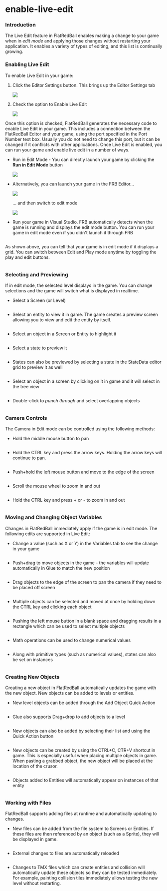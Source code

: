 # enable-live-edit

### Introduction

The Live Edit feature in FlatRedBall enables making a change to your game when in _edit mode_ and applying those changes without restarting your application. It enables a variety of types of editing, and this list is continually growing.

### Enabling Live Edit

To enable Live Edit in your game:

1.  Click the Editor Settings button. This brings up the Editor Settings tab

    ![](../../../../media/2023-08-img\_64dc3d61e692a.png)
2.  Check the option to Enable Live Edit

    ![](../../../../media/2023-08-img\_64dc3dd4da7b9.png)

Once this option is checked, FlatRedBall generates the necessary code to enable Live Edit in your game. This includes a connection between the FlatRedBall Editor and your game, using the port specified in the Port Number text box. Usually you do not need to change this port, but it can be changed if it conflicts with other applications. Once Live Edit is enabled, you can run your game and enable live edit in a number of ways.

*   Run in Edit Mode - You can directly launch your game by clicking the **Run in Edit Mode** button

    ![](../../../../media/2023-08-img\_64dc3f5ac404a.png)
*   Alternatively, you can launch your game in the FRB Editor...

    ![](../../../../media/2023-08-img\_64dc3f84aec51.png)

    ... and then switch to edit mode

    ![](../../../../media/2023-08-img\_64dc3fb4045da.png)
* Run your game in Visual Studio. FRB automatically detects when the game is running and displays the edit mode button. You can run your game in edit mode even if you didn't launch it through FRB 

<figure><img src="../../../../media/2023-08-15\_21-18-51.gif" alt=""><figcaption></figcaption></figure>



As shown above, you can tell that your game is in edit mode if it displays a grid. You can switch between Edit and Play mode anytime by toggling the play and edit buttons. 

<figure><img src="../../../../media/2023-08-15\_22-16-16.gif" alt=""><figcaption></figcaption></figure>



### Selecting and Previewing

If in edit mode, the selected level displays in the game. You can change selections and the game will switch what is displayed in realtime.

* Select a Screen (or Level) 

<figure><img src="../../../../media/2023-08-15\_22-20-12.gif" alt=""><figcaption></figcaption></figure>



&#x20;

* Select an entity to view it in game. The game creates a preview screen allowing you to view and edit the entity by itself. 

<figure><img src="../../../../media/2023-08-15\_22-24-55.gif" alt=""><figcaption></figcaption></figure>



&#x20;

* Select an object in a Screen or Entity to highlight it 

<figure><img src="../../../../media/2023-08-15\_22-26-37.gif" alt=""><figcaption></figcaption></figure>



&#x20;

* Select a state to preview it 

<figure><img src="../../../../media/2023-08-15\_22-29-12.gif" alt=""><figcaption></figcaption></figure>



&#x20;

* States can also be previewed by selecting a state in the StateData editor grid to preview it as well 

<figure><img src="../../../../media/2023-08-15\_22-29-45.gif" alt=""><figcaption></figcaption></figure>



&#x20;

* Select an object in a screen by clicking on it in game and it will select in the tree view 

<figure><img src="../../../../media/2023-08-15\_22-30-47.gif" alt=""><figcaption></figcaption></figure>



&#x20;

* Double-click to _punch through_ and select overlapping objects 

<figure><img src="../../../../media/2023-08-15\_22-31-21.gif" alt=""><figcaption></figcaption></figure>



### Camera Controls

The Camera in Edit mode can be controlled using the following methods:

* Hold the middle mouse button to pan 

<figure><img src="../../../../media/2021-08-2021\_August\_10\_112219.gif" alt=""><figcaption></figcaption></figure>



&#x20;

* Hold the CTRL key and press the arrow keys. Holding the arrow keys will continue to pan. 

<figure><img src="../../../../media/2021-08-2021\_August\_10\_111520.gif" alt=""><figcaption></figcaption></figure>



&#x20;

* Push+hold the left mouse button and move to the edge of the screen 

<figure><img src="../../../../media/2021-08-2021\_August\_10\_111021.gif" alt=""><figcaption></figcaption></figure>



&#x20;

* Scroll the mouse wheel to zoom in and out 

<figure><img src="../../../../media/2021-08-2021\_August\_10\_114921.gif" alt=""><figcaption></figcaption></figure>



&#x20;

* Hold the CTRL key and press + or - to zoom in and out 

<figure><img src="../../../../media/2021-08-2021\_August\_10\_114022.gif" alt=""><figcaption></figcaption></figure>



### Moving and Changing Object Variables

Changes in FlatRedBall immediately apply if the game is in edit mode. The following edits are supported in Live Edit:

* Change a value (such as X or Y) in the Variables tab to see the change in your game 

<figure><img src="../../../../media/2023-08-15\_22-32-46.gif" alt=""><figcaption></figcaption></figure>



&#x20;

* Push+drag to move objects in the game - the variables will update automatically in Glue to match the new position 

<figure><img src="../../../../media/2023-08-15\_22-33-12.gif" alt=""><figcaption></figcaption></figure>



&#x20;

* Drag objects to the edge of the screen to pan the camera if they need to be placed off screen 

<figure><img src="../../../../media/2023-08-15\_22-34-13.gif" alt=""><figcaption></figcaption></figure>



&#x20;

* Multiple objects can be selected and moved at once by holding down the CTRL key and clicking each object 

<figure><img src="../../../../media/2023-08-15\_22-34-48.gif" alt=""><figcaption></figcaption></figure>


* Pushing the left mouse button in a blank space and dragging results in a rectangle which can be used to select multiple objects 

<figure><img src="../../../../media/2023-08-15\_22-35-38.gif" alt=""><figcaption></figcaption></figure>



&#x20;

* Math operations can be used to change numerical values 

<figure><img src="../../../../media/2023-08-15\_22-36-18.gif" alt=""><figcaption></figcaption></figure>



&#x20;

* Along with primitive types (such as numerical values), states can also be set on instances 

<figure><img src="../../../../media/2023-08-15\_22-38-42.gif" alt=""><figcaption></figcaption></figure>



### Creating New Objects

Creating a new object in FlatRedBall automatically updates the game with the new object. New objects can be added to levels or entities.

* New level objects can be added through the Add Object Quick Action 

<figure><img src="../../../../media/2023-08-15\_22-39-53.gif" alt=""><figcaption></figcaption></figure>



&#x20;

* Glue also supports Drag+drop to add objects to a level 

<figure><img src="../../../../media/2023-08-15\_22-40-29.gif" alt=""><figcaption></figcaption></figure>



&#x20;

* New objects can also be added by selecting their list and using the Quick Action button 

<figure><img src="../../../../media/2023-08-15\_22-41-37.gif" alt=""><figcaption></figcaption></figure>



&#x20;

* New objects can be created by using the CTRL+C, CTR+V shortcut in game. This is especially useful when placing multiple objects in game. When pasting a grabbed object, the new object will be placed at the location of the crusor. 

<figure><img src="../../../../media/2023-08-15\_22-42-59.gif" alt=""><figcaption></figcaption></figure>



&#x20;

* Objects added to Entities will automatically appear on instances of that entity 

<figure><img src="../../../../media/2023-08-15\_22-43-47.gif" alt=""><figcaption></figcaption></figure>



### Working with Files

FlatRedBall supports adding files at runtime and automatically updating to changes.

* New files can be added from the file system to Screens or Entities. If these files are then referenced by an object (such as a Sprite), they will be displayed in game. 

<figure><img src="../../../../media/2021-08-2021\_August\_10\_164735.gif" alt=""><figcaption></figcaption></figure>



&#x20;

* External changes to files are automatically reloaded 

<figure><img src="../../../../media/2021-08-2021\_August\_10\_160041.gif" alt=""><figcaption></figcaption></figure>



&#x20;

* Changes to TMX files which can create entities and collision will automatically update these objects so they can be tested immediately. For example, painting collision tiles immediately allows testing the new level without restarting. 

<figure><img src="../../../../media/2021-08-2021\_August\_10\_162846.gif" alt=""><figcaption></figcaption></figure>


